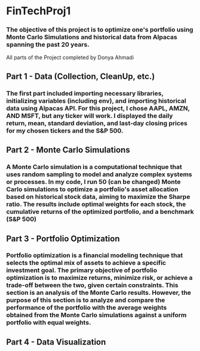 # FinTechProj1
### The objective of this project is to optimize one's portfolio using Monte Carlo Simulations and historical data from Alpacas spanning the past 20 years.

All parts of the Project completed by Donya Ahmadi

## Part 1 - Data (Collection, CleanUp, etc.)
### The first part included importing necessary libraries, initializing variables (including env), and importing historical data using Alpacas API. For this project, I chose AAPL, AMZN, AND MSFT, but any ticker will work. I displayed the daily return, mean, standard deviation, and last-day closing prices for my chosen tickers and the S&P 500.

## Part 2 - Monte Carlo Simulations
### A Monte Carlo simulation is a computational technique that uses random sampling to model and analyze complex systems or processes. In my code, I run 50 (can be changed) Monte Carlo simulations to optimize a portfolio's asset allocation based on historical stock data, aiming to maximize the Sharpe ratio. The results include optimal weights for each stock, the cumulative returns of the optimized portfolio, and a benchmark (S&P 500)

## Part 3 - Portfolio Optimization
### Portfolio optimization is a financial modeling technique that selects the optimal mix of assets to achieve a specific investment goal. The primary objective of portfolio optimization is to maximize returns, minimize risk, or achieve a trade-off between the two, given certain constraints. This section is an analysis of the Monte Carlo results. However, the purpose of this section is to analyze and compare the performance of the portfolio with the average weights obtained from the Monte Carlo simulations against a uniform portfolio with equal weights. 

## Part 4 - Data Visualization 
